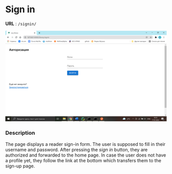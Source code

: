 # Sign in

**URL** : `/signin/`

![Sign in page](img/sign_in.png "Sign in page")

### Description

The page displays a reader sign-in form. The user is supposed to fill in their username and password. After pressing
the _sign in_ button, they are authorized and forwarded to the home page. In case the user does not have a profile yet, they follow the link
at the bottom which transfers them to the sign-up page.